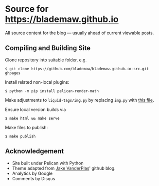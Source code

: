 # Source for https://blademaw.github.io
All source content for the blog — usually ahead of current viewable posts.

## Compiling and Building Site
Clone repository into suitable folder, e.g.
```
$ git clone https://github.com/blademaw/blademaw.github.io-src.git ghpages
```

Install related non-local plugins:

```
$ python -m pip install pelican-render-math
```

Make adjustments to `liquid-tags/img.py` by replacing `img.py` with [this file](https://blademaw.github.io/features/code/img_ex.py).

Ensure local version builds via
``` 
$ make html && make serve 
```

Make files to publish:
``` 
$ make publish
 ````

## Acknowledgement

- Site built under Pelican with Python
- Theme adapted from [Jake VanderPlas](https://github.com/jakevdp/jakevdp.github.io-source)' github blog.
- Analytics by Google
- Comments by Disqus
